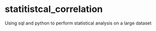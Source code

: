 # statitistcal_correlation
Using sql and python to perform statistical analysis on a large dataset 
